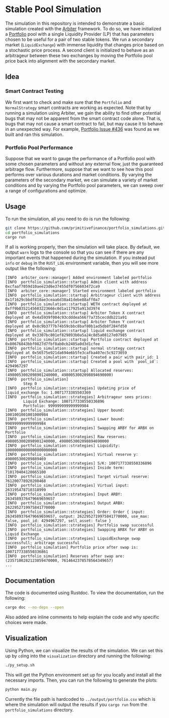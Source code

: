 # Stable Pool Simulation

The simulation in this repository is intended to demonstrate a basic simulation created with the [Arbiter](http://https://github.com/primitivefinance/arbiter) framework.
To do so, we have initialized a [Portfolio](https://github.com/primitivefinance/portfolio) pool with a single Liquidity Provider (LP) that has parameters chosen to be useful for a pair of two stable tokens.
We run a secondary market (`LiquidExchange`) with immense liquidity that changes price based on a stochastic price process.
A second client is initialized to behave as an arbitrageur between these two exchanges by moving the Portfolio pool price back into alignment with the secondary market. 

## Idea

### Smart Contract Testing

We first want to check and make sure that the `Portfolio` and `NormalStrategy` smart contracts are working as expected.
Note that by running a simulation using Arbiter, we gain the ability to find other potential bugs that may not be apparent from the smart contract code alone.
That is, bugs that may not cause a smart contract to fail, but may cause it to behave in an unexpected way.
For example, [Portfolio Issue #436](https://github.com/primitivefinance/portfolio/issues/436) was found as we built and ran this simulation.

### Portfolio Pool Performance

Suppose that we want to gauge the performance of a Portfolio pool with some chosen parameters and without any external flow, just the guaranteed arbitrage flow.
Furthermore, suppose that we want to see how this pool performs over various durations and market conditions.
By varying the parameters of the secondary market, we can simulate a variety of market conditions and by varying the Portfolio pool parameters, we can sweep over a range of configurations and optimize.

## Usage

To run the simulation, all you need to do is run the following:
```bash
git clone https://github.com/primitivefinance/portfolio_simulations.git
cd portfolio_simulations
cargo run
```
If all is working properly, then the simulation will take place.
By default, we output `warn` logs to the console so that you can see if there are any important events that happened during the simulation. If you instead put `info` or `debug` in the `RUST_LOG` environment variable, then you will see more output like the following:
```
[INFO  arbiter_core::manager] Added environment labeled portfolio
[INFO  portfolio_simulation::startup] Admin client with address 0xcfaaf7059d10aee23d6e37455df0756603472ca9
[INFO  arbiter_core::manager] Started environment labeled portfolio
[INFO  portfolio_simulation::startup] Arbitrageur client with address 0x1f1629cbbdf810ae3ceaa6d38a41debe88aff0a7
[INFO  portfolio_simulation::startup] WETH contract deployed at 0xff9b0352145603223666c0d1a117925a913d3974
[INFO  portfolio_simulation::startup] Arbiter Token X contract deployed at 0x4a5939f004c93cdddea56677a735cecddb221a91
[INFO  portfolio_simulation::startup] Arbiter Token Y contract deployed at 0x8c9b3777b74b59cbbc8baf80b1ad5db8f284fd50
[INFO  portfolio_simulation::startup] liquid exchange contract deployed at 0x3307bc801ef829893b0a5a24c8d5a08127e07985
[INFO  portfolio_simulation::startup] Portfolio contract deployed at 0x80676843bbf0827d7fbf8ab0cb2405a0d3d1cfee
[INFO  portfolio_simulation::startup] normal strategy contract deployed at 0x56575e921da694e6b5fe3cafba407ec5c9273059
[INFO  portfolio_simulation::startup] Created a pair with pair_id: 1
[INFO  portfolio_simulation::startup] Created a pool with `pool_id`: 4294967297
[INFO  portfolio_simulation::startup] Allocated reserves: (4980053002098901240000, 4980053002098894690000)
[INFO  portfolio_simulation] 
        Step 0
[INFO  portfolio_simulation::strategies] Updating price of liquid_exchange to: 1.0071773385503369
[INFO  portfolio_simulation::strategies] Arbitrageur sees prices:
        Liquid Exchange: 1007177338550336896
        Portfolio: 999999999999999984
[INFO  portfolio_simulation::strategies] Upper bound: 1001001001001000984
[INFO  portfolio_simulation::strategies] Lower bound: 998999999999999984
[INFO  portfolio_simulation::strategies] Swapping ARBY for ARBX on Portfolio
[INFO  portfolio_simulation::strategies] Raw reserves: 4980053002098901240000, 4980053002098894690000
[INFO  portfolio_simulation::strategies] Liquidity: 10000000000000000000000
[INFO  portfolio_simulation::strategies] Virtual reserve y: 498005300209889469
[INFO  portfolio_simulation::strategies] S/K: 1007177338550336896
[INFO  portfolio_simulation::strategies] Inside term: 710170404128665100
[INFO  portfolio_simulation::strategies] Target virtual reserve: 761200778920208468
[INFO  portfolio_simulation::strategies] Virtual input: 263195478710318999
[INFO  portfolio_simulation::strategies] Input ARBY: 2634589376479669659657
[INFO  portfolio_simulation::strategies] Output ARBX: 2622952719975841770000
[INFO  portfolio_simulation::strategies] Order: Order { input: 2634589376479669659657, output: 2622952719975841770000, use_max: false, pool_id: 4294967297, sell_asset: false }
[INFO  portfolio_simulation::strategies] Portfolio swap successful
[INFO  portfolio_simulation::strategies] Swapping ARBX for ARBY on Liquid Exchange
[INFO  portfolio_simulation::strategies] LiquidExchange swap successfull; arbitrage successful
[INFO  portfolio_simulation] Portfolio price after swap is: 1007177338550336861
[INFO  portfolio_simulation] Reserves after swap are: (2357100282123059470000, 7614642378578564349657)
...
```

## Documentation

The code is documented using Rustdoc.
To view the documentation, run the following: 
```bash
cargo doc --no-deps --open
```
Also added are inline comments to help explain the code and why specific choices were made.

## Visualization

Using Python, we can visualize the results of the simulation.
We can set this up by `cd`ing into the `visualization` directory and running the following:
```bash
./py_setup.sh
```
This will get the Python environment set up for you locally and install all the necessary imports.
Then, you can run the following to generate the plots:
```bash
python main.py
```

Currently the file path is hardcoded to `../output/portfolio.csv` which is where the simulation will output the results if you `cargo run` from the `portfolio_simulations` directory.